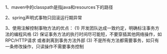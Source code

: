 1、maven中的classpath是指java和resources下的路径

2、spring声明式事物只回滚运行期异常

3、使用注解控制事物方法的优点：
    (1) 开发团队达成一致约定，明确标注事务方法的编程风格
    (2) 保证事务方法的执行时间尽可能短，不要穿插其他网络操作，如RPC/HTTP请求
    或者剥离到事务方法外部
    (3) 不是所有方法都需要事务，如只有一条修改操作，只读操作不需要事务控制
    
 